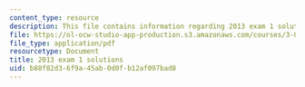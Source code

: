 ```yaml
---
content_type: resource
description: This file contains information regarding 2013 exam 1 solutions.
file: https://ol-ocw-studio-app-production.s3.amazonaws.com/courses/3-044-materials-processing-spring-2013/b88f82d36f9a45ab0d0fb12af097bad8_MIT3_044S13_2013exam1solns.pdf
file_type: application/pdf
resourcetype: Document
title: 2013 exam 1 solutions
uid: b88f82d3-6f9a-45ab-0d0f-b12af097bad8
---
```

